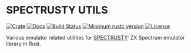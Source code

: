 SPECTRUSTY UTILS
================

[![Crate][Crate img]][Crate Link]
[![Docs][Docs img]][Docs Link]
[![Build Status][Build img]][Build Link]
[![Minimum rustc version][rustc version img]][rustc version link]
[![License][License img]][License Link]

Various emulator related utilities for [SPECTRUSTY]: ZX Spectrum emulator library in Rust.

[SPECTRUSTY]: https://royaltm.github.io/spectrusty/
[Crate Link]: https://crates.io/crates/spectrusty-utils
[Crate img]: https://img.shields.io/crates/v/spectrusty-utils.svg
[Docs Link]: https://docs.rs/spectrusty-utils
[Docs img]: https://docs.rs/spectrusty-utils/badge.svg
[Build Link]: https://github.com/royaltm/spectrusty/actions/workflows/ci.yml
[Build img]: https://github.com/royaltm/spectrusty/actions/workflows/ci.yml/badge.svg?branch=master
[rustc version link]: https://github.com/royaltm/spectrusty#rust-version-requirements
[rustc version img]: https://img.shields.io/badge/rustc-1.65+-lightgray.svg
[License Link]: https://www.gnu.org/licenses/#LGPL
[License img]: https://img.shields.io/crates/l/spectrusty-utils